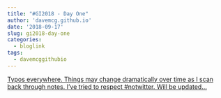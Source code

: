```yaml
---
title: "#GI2018 - Day One"
author: 'davemcg.github.io'
date: '2018-09-17'
slug: gi2018-day-one
categories:
  - bloglink
tags:
  - davemcggithubio
---
```


[Typos everywhere. Things may change dramatically over time as I scan back through notes. I’ve tried to respect #notwitter. Will be updated...<click to read more>](http://davemcg.github.io/./post/gi2018-day-one/)

